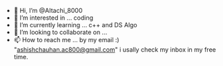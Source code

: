 - 👋 Hi, I’m @AItachi_8000
- 👀 I’m interested in ... coding
- 🌱 I’m currently learning ... c++ and DS Algo
- 💞️ I’m looking to collaborate on ... 
- 📫 How to reach me ... by my email :) "ashishchauhan.ac800@gmail.com" i usally check my inbox in my free time.

<!---
Ashish8000/Ashish8000 is a ✨ special ✨ repository because its `README.md` (this file) appears on your GitHub profile.
You can click the Preview link to take a look at your changes.
--->
